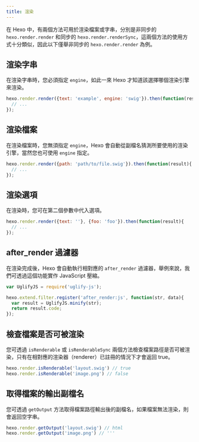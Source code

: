 ```yaml
---
title: 渲染
---
```

在 Hexo 中，有兩個方法可用於渲染檔案或字串，分別是非同步的 `hexo.render.render` 和同步的 `hexo.render.renderSync`，這兩個方法的使用方式十分類似，因此以下僅舉非同步的 `hexo.render.render` 為例。

## 渲染字串

在渲染字串時，您必須指定 `engine`，如此一來 Hexo 才知道該選擇哪個渲染引擎來渲染。

``` js
hexo.render.render({text: 'example', engine: 'swig'}).then(function(result){
  // ...
});
```

## 渲染檔案

在渲染檔案時，您無須指定 `engine`，Hexo 會自動從副檔名猜測所要使用的渲染引擎，當然您也可使用 `engine` 指定。

``` js
hexo.render.render({path: 'path/to/file.swig'}).then(function(result){
  // ...
});
```

## 渲染選項

在渲染時，您可在第二個參數中代入選項。

``` js
hexo.render.render({text: ''}, {foo: 'foo'}).then(function(result){
  // ...
});
```

## after_render 過濾器

在渲染完成後，Hexo 會自動執行相對應的 `after_render` 過濾器，舉例來說，我們可透過這個功能實作 JavaScript 壓縮。

``` js
var UglifyJS = require('uglify-js');

hexo.extend.filter.register('after_render:js', function(str, data){
  var result = UglifyJS.minify(str);
  return result.code;
});
```

## 檢查檔案是否可被渲染

您可透過 `isRenderable` 或 `isRenderableSync` 兩個方法檢查檔案路徑是否可被渲染，只有在相對應的渲染器（renderer）已註冊的情況下才會返回 true。

``` js
hexo.render.isRenderable('layout.swig') // true
hexo.render.isRenderable('image.png') // false
```

## 取得檔案的輸出副檔名

您可透過 `getOutput` 方法取得檔案路徑輸出後的副檔名，如果檔案無法渲染，則會返回空字串。

``` js
hexo.render.getOutput('layout.swig') // html
hexo.render.getOutput('image.png') // '''
```
